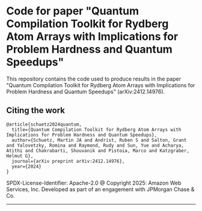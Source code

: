 # Code for paper "Quantum Compilation Toolkit for Rydberg Atom Arrays with Implications for Problem Hardness and Quantum Speedups"

This repository contains the code used to produce results in the paper "Quantum Compilation Toolkit for Rydberg Atom Arrays with Implications for
Problem Hardness and Quantum Speedups" (arXiv:2412.14976).

## Citing the work
```
@article{schuetz2024quantum,
  title={Quantum Compilation Toolkit for Rydberg Atom Arrays with Implications for Problem Hardness and Quantum Speedups},
  author={Schuetz, Martin JA and Andrist, Ruben S and Salton, Grant and Yalovetzky, Romina and Raymond, Rudy and Sun, Yue and Acharya, Atithi and Chakrabarti, Shouvanik and Pistoia, Marco and Katzgraber, Helmut G},
  journal={arXiv preprint arXiv:2412.14976},
  year={2024}
}
```

SPDX-License-Identifier: Apache-2.0 @ Copyright 2025: Amazon Web Services, Inc.
Developed as part of an engagement with JPMorgan Chase & Co. 

----